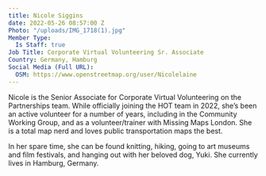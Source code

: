 ```yaml
---
title: Nicole Siggins
date: 2022-05-26 08:57:00 Z
Photo: "/uploads/IMG_1718(1).jpg"
Member Type:
  Is Staff: true
Job Title: Corporate Virtual Volunteering Sr. Associate
Country: Germany, Hamburg
Social Media (Full URL):
  OSM: https://www.openstreetmap.org/user/Nicolelaine
---
```


Nicole is the Senior Associate for Corporate Virtual Volunteering on the Partnerships team. While officially joining the HOT team in 2022, she’s been an active volunteer for a number of years, including in the Community Working Group, and as a volunteer/trainer with Missing Maps London. She is a total map nerd and loves public transportation maps the best.

In her spare time, she can be found knitting, hiking, going to art museums and film festivals, and hanging out with her beloved dog, Yuki. She currently lives in Hamburg, Germany.